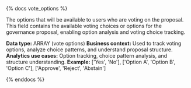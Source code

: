 {% docs vote_options %}

The options that will be available to users who are voting on the proposal. This field contains the available voting choices or options for the governance proposal, enabling option analysis and voting choice tracking.

**Data type:** ARRAY (vote options)
**Business context:** Used to track voting options, analyze choice patterns, and understand proposal structure.
**Analytics use cases:** Option tracking, choice pattern analysis, and structure understanding.
**Example:** ['Yes', 'No'], ['Option A', 'Option B', 'Option C'], ['Approve', 'Reject', 'Abstain']

{% enddocs %} 